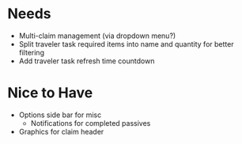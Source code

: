 # Needs
* Multi-claim management (via dropdown menu?)
* Split traveler task required items into name and quantity for better filtering
* Add traveler task refresh time countdown

# Nice to Have
* Options side bar for misc
    * Notifications for completed passives
* Graphics for claim header